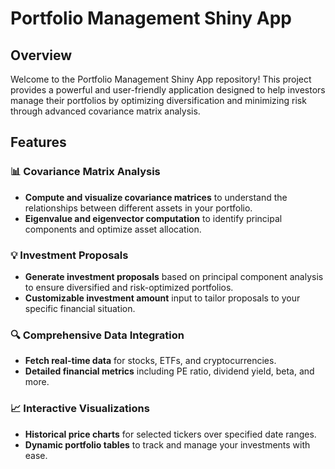 # Portfolio Management Shiny App

## Overview

Welcome to the Portfolio Management Shiny App repository! This project provides a powerful and user-friendly application designed to help investors manage their portfolios by optimizing diversification and minimizing risk through advanced covariance matrix analysis.

## Features

### 📊 Covariance Matrix Analysis
- **Compute and visualize covariance matrices** to understand the relationships between different assets in your portfolio.
- **Eigenvalue and eigenvector computation** to identify principal components and optimize asset allocation.

### 💡 Investment Proposals
- **Generate investment proposals** based on principal component analysis to ensure diversified and risk-optimized portfolios.
- **Customizable investment amount** input to tailor proposals to your specific financial situation.

### 🔍 Comprehensive Data Integration
- **Fetch real-time data** for stocks, ETFs, and cryptocurrencies.
- **Detailed financial metrics** including PE ratio, dividend yield, beta, and more.

### 📈 Interactive Visualizations
- **Historical price charts** for selected tickers over specified date ranges.
- **Dynamic portfolio tables** to track and manage your investments with ease.
